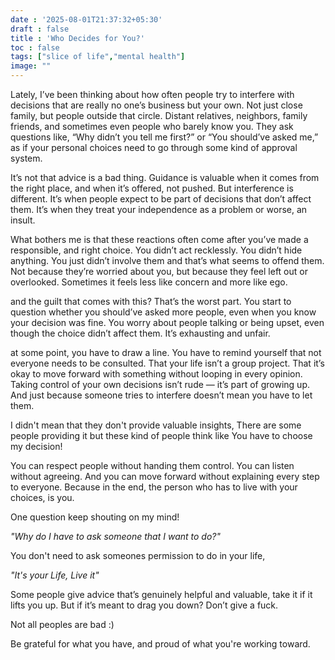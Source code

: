 ```yaml
---
date : '2025-08-01T21:37:32+05:30'
draft : false
title : 'Who Decides for You?'
toc : false
tags: ["slice of life","mental health"]
image: ""
---
```


Lately, I’ve been thinking about how often people try to interfere with decisions that are really no one’s business but your own. Not just close family, but people outside that circle. Distant relatives, neighbors, family friends, and sometimes even people who barely know you. They ask questions like, “Why didn’t you tell me first?” or “You should’ve asked me,” as if your personal choices need to go through some kind of approval system.

It’s not that advice is a bad thing. Guidance is valuable when it comes from the right place, and when it’s offered, not pushed. But interference is different. It’s when people expect to be part of decisions that don’t affect them. It’s when they treat your independence as a problem or worse, an insult.

What bothers me is that these reactions often come after you’ve made a responsible, and right choice. You didn’t act recklessly. You didn’t hide anything. You just didn’t involve them and that’s what seems to offend them. Not because they’re worried about you, but because they feel left out or overlooked. Sometimes it feels less like concern and more like ego.

and the guilt that comes with this? That’s the worst part. You start to question whether you should’ve asked more people, even when you know your decision was fine. You worry about people talking or being upset, even though the choice didn’t affect them. It’s exhausting and unfair.

at some point, you have to draw a line. You have to remind yourself that not everyone needs to be consulted. That your life isn’t a group project. That it’s okay to move forward with something without looping in every opinion. Taking control of your own decisions isn’t rude — it’s part of growing up. And just because someone tries to interfere doesn’t mean you have to let them.

I didn't mean that they don't provide valuable insights, There are some people providing it but these kind of people think like You have to choose my decision!

You can respect people without handing them control. You can listen without agreeing. And you can move forward without explaining every step to everyone. Because in the end, the person who has to live with your choices, is you.



One question keep shouting on my mind!

*"Why do I have to ask someone that I want to do?"*


You don't need to ask someones permission to do in your life, 

*"It's your Life, Live it"*

Some people give advice that’s genuinely helpful and valuable, take it if it lifts you up.
But if it’s meant to drag you down? Don’t give a fuck.

Not all peoples are bad :)

Be grateful for what you have, and proud of what you're working toward.

<br>


















<!-- Comment Section Configurations! -->
<script src="https://giscus.app/client.js"
        data-repo="mdxabu/mdxabu.github.io"
        data-repo-id="R_kgDOLs5FtQ"
        data-category="Blogs"
        data-category-id="DIC_kwDOLs5Ftc4CrYy-"
        data-mapping="pathname"
        data-strict="0"
        data-reactions-enabled="0"
        data-emit-metadata="0"
        data-input-position="top"
        data-theme="light_protanopia"
        data-lang="en"
        crossorigin="anonymous"
        async>
</script>
